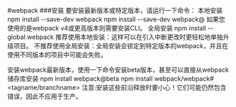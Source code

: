 #webpack
###安装
要安装最新版本或特定版本，请运行一下命令：
本地安装
npm install --save-dev webpack
npm install --save-dev webpack@<version>
如果您使用的是webpack v4或更高版本则需要安装CLI。
全局安装
npm install --global webpack
推荐使用本地安装：这样可以在引入中断更改时更轻松地单独升级项目。
不推荐使用全局安装：全局安装会锁定到特定版本的webpack，并且在使用不同版本的项目中可能会失败。


安装webpack最新版本，使用一下命令安装beta版本，甚至可以直接从webpack储存库安装
npm install webpack@beta
npm install webpack/webpack#<tagname/branchname>
注意:安装这些前沿释放时要小心！它们可能仍然包含错误，因此不应用于生产。